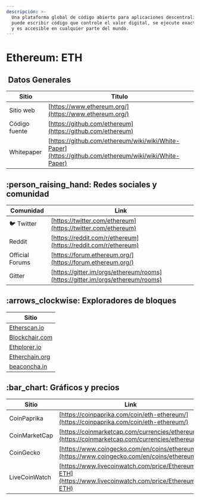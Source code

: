 ```yaml
---
descripción: >-
  Una plataforma global de código abierto para aplicaciones descentralizadas. En Etereum,
  puede escribir código que controle el valor digital, se ejecute exactamente según lo programado,
  y es accesible en cualquier parte del mundo.
---
```


# Ethereum: ETH

## <img src="../../.gitbook/assets/eth.png" alt="" data-size="original"> Datos Generales

| Sitio        | Titulo                                                                                                  |
| ----------- | ------------------------------------------------------------------------------------------------------ |
| Sitio web     | [https://www.ethereum.org/](https://www.ethereum.org/)                                                 |
| Código fuente | [https://github.com/ethereum](https://github.com/ethereum)                                             |
| Whitepaper  | [https://github.com/ethereum/wiki/wiki/White-Paper](https://github.com/ethereum/wiki/wiki/White-Paper) |

## :person\_raising\_hand: Redes sociales y comunidad

| Comunidad       | Link                                                                           |
| --------------- | ------------------------------------------------------------------------------ |
| :bird: Twitter  | [https://twitter.com/ethereum](https://twitter.com/ethereum)                   |
| Reddit          | [https://reddit.com/r/ethereum](https://reddit.com/r/ethereum)                 |
| Official Forums | [https://forum.ethereum.org/](https://forum.ethereum.org/)                     |
| Gitter          | [https://gitter.im/orgs/ethereum/rooms](https://gitter.im/orgs/ethereum/rooms) |

## :arrows\_clockwise: Exploradores de bloques

| Sitio                                              |
| ------------------------------------------------- |
| [Etherscan.io](https://etherscan.io/)             |
| [Blockchair.com](https://blockchair.com/ethereum) |
| [Ethplorer.io](https://ethplorer.io/)             |
| [Etherchain.org](https://etherchain.org/)         |
| [beaconcha.in](https://beaconcha.in/)             |

## :bar\_chart: Gráficos y precios

| Sitio          | Link                                                                                                 |
| ------------- | ---------------------------------------------------------------------------------------------------- |
| CoinPaprika   | [https://coinpaprika.com/coin/eth-ethereum/](https://coinpaprika.com/coin/eth-ethereum/)             |
| CoinMarketCap | [https://coinmarketcap.com/currencies/ethereum/](https://coinmarketcap.com/currencies/ethereum/)     |
| CoinGecko     | [https://www.coingecko.com/en/coins/ethereum](https://www.coingecko.com/en/coins/ethereum)           |
| LiveCoinWatch | [https://www.livecoinwatch.com/price/Ethereum-ETH](https://www.livecoinwatch.com/price/Ethereum-ETH) |
